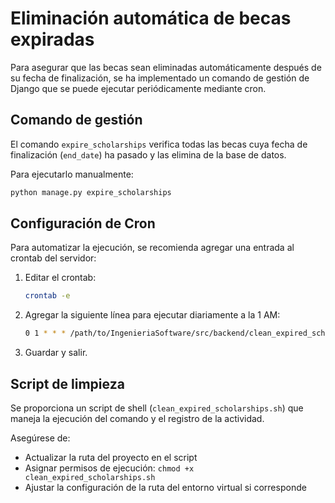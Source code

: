 # Eliminación automática de becas expiradas

Para asegurar que las becas sean eliminadas automáticamente después de su fecha de finalización, se ha implementado un comando de gestión de Django que se puede ejecutar periódicamente mediante cron.

## Comando de gestión

El comando `expire_scholarships` verifica todas las becas cuya fecha de finalización (`end_date`) ha pasado y las elimina de la base de datos.

Para ejecutarlo manualmente:

```bash
python manage.py expire_scholarships
```

## Configuración de Cron

Para automatizar la ejecución, se recomienda agregar una entrada al crontab del servidor:

1. Editar el crontab:
   ```bash
   crontab -e
   ```

2. Agregar la siguiente línea para ejecutar diariamente a la 1 AM:
   ```bash
   0 1 * * * /path/to/IngenieriaSoftware/src/backend/clean_expired_scholarships.sh
   ```

3. Guardar y salir.

## Script de limpieza

Se proporciona un script de shell (`clean_expired_scholarships.sh`) que maneja la ejecución del comando y el registro de la actividad.

Asegúrese de:
- Actualizar la ruta del proyecto en el script
- Asignar permisos de ejecución: `chmod +x clean_expired_scholarships.sh`
- Ajustar la configuración de la ruta del entorno virtual si corresponde
